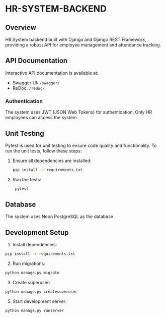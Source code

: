 # HR-SYSTEM-BACKEND

## Overview

HR System backend built with Django and Django REST Framework, providing a robust API for employee management and attendance tracking.

## API Documentation

Interactive API documentation is available at:
- Swagger UI: `/swagger/`
- ReDoc: `/redoc/`

### Authentication

The system uses JWT (JSON Web Tokens) for authentication. Only HR employees can access the system.

## Unit Testing

Pytest is used for unit testing to ensure code quality and functionality. To run the unit tests, follow these steps:

1. Ensure all dependencies are installed:
   ```bash
   pip install -r requirements.txt

2. Run the tests:
   ```bash
    pytest

## Database
The system uses Neon PostgreSQL as the database


## Development Setup

1. Install dependencies:
```bash
pip install -r requirements.txt
```

2. Run migrations:
```bash
python manage.py migrate
```

3. Create superuser:
```bash
python manage.py createsuperuser
```

5. Start development server:
```bash
python manage.py runserver
```
